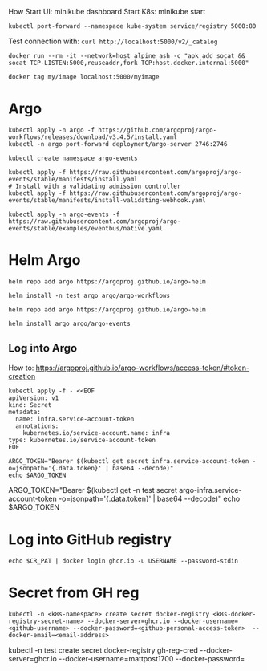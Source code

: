 How
Start UI: minikube dashboard
Start K8s: minikube start

`kubectl port-forward --namespace kube-system service/registry 5000:80`

Test connection with: `curl http://localhost:5000/v2/_catalog`

`docker run --rm -it --network=host alpine ash -c "apk add socat && socat TCP-LISTEN:5000,reuseaddr,fork TCP:host.docker.internal:5000"`

`docker tag my/image localhost:5000/myimage`



# Argo
```
kubectl apply -n argo -f https://github.com/argoproj/argo-workflows/releases/download/v3.4.5/install.yaml
kubectl -n argo port-forward deployment/argo-server 2746:2746
```
```
kubectl create namespace argo-events

kubectl apply -f https://raw.githubusercontent.com/argoproj/argo-events/stable/manifests/install.yaml
# Install with a validating admission controller
kubectl apply -f https://raw.githubusercontent.com/argoproj/argo-events/stable/manifests/install-validating-webhook.yaml

kubectl apply -n argo-events -f https://raw.githubusercontent.com/argoproj/argo-events/stable/examples/eventbus/native.yaml
```

# Helm Argo
```
helm repo add argo https://argoproj.github.io/argo-helm

helm install -n test argo argo/argo-workflows
```
```
helm repo add argo https://argoproj.github.io/argo-helm

helm install argo argo/argo-events
```

## Log into Argo
How to: https://argoproj.github.io/argo-workflows/access-token/#token-creation
```
kubectl apply -f - <<EOF
apiVersion: v1
kind: Secret
metadata:
  name: infra.service-account-token
  annotations:
    kubernetes.io/service-account.name: infra
type: kubernetes.io/service-account-token
EOF

ARGO_TOKEN="Bearer $(kubectl get secret infra.service-account-token -o=jsonpath='{.data.token}' | base64 --decode)"
echo $ARGO_TOKEN
```



ARGO_TOKEN="Bearer $(kubectl get -n test secret argo-infra.service-account-token -o=jsonpath='{.data.token}' | base64 --decode)"
echo $ARGO_TOKEN

# Log into GitHub registry
`echo $CR_PAT | docker login ghcr.io -u USERNAME --password-stdin`

# Secret from GH reg
```
kubectl -n <k8s-namespace> create secret docker-registry <k8s-docker-registry-secret-name> --docker-server=ghcr.io --docker-username=<github-username> --docker-password=<github-personal-access-token>  --docker-email=<email-address>
```

kubectl -n test create secret docker-registry gh-reg-cred --docker-server=ghcr.io --docker-username=mattpost1700 --docker-password=<github-personal-access-token>

